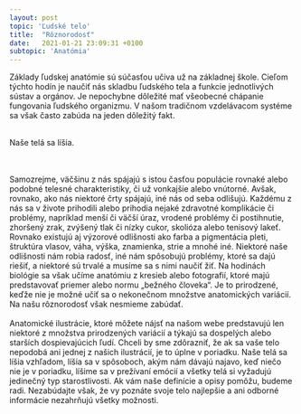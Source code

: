```yaml
---
layout: post
topic: 'Ľudské telo'
title:  "Rôznorodosť"
date:   2021-01-21 23:09:31 +0100
subtopic: 'Anatómia'
---
```


Základy ľudskej anatómie sú súčasťou učiva už na základnej škole. Cieľom týchto hodín je naučiť nás skladbu ľudského tela a funkcie jednotlivých sústav a orgánov. Je nepochybne dôležité mať všeobecné chápanie fungovania ľudského organizmu. V našom tradičnom vzdelávacom systéme sa však často zabúda na jeden dôležitý fakt.
<br>
<br>
<p class="text-center">Naše telá sa líšia.</p>
<br>
<br>
Samozrejme, väčšinu z nás spájajú s istou časťou populácie rovnaké alebo podobné telesné charakteristiky, či už vonkajšie alebo vnútorné. Avšak, rovnako, ako nás niektoré črty spájajú, iné nás od seba odlišujú. Každému z nás sa v živote prihodili alebo prihodia nejaké zdravotné komplikácie či problémy, napríklad menší či väčší úraz, vrodené problémy či postihnutie,
zhoršený zrak, zvýšený tlak či nízky cukor, skolióza alebo tenisový lakeť. Rovnako existujú aj výzorové odlišnosti ako farba a pigmentácia pleti, štruktúra vlasov, váha, výška, znamienka, strie a mnohé iné. Niektoré naše odlišnosti nám robia radosť, iné nám spôsobujú problémy, ktoré sa dajú riešiť, a niektoré sú trvalé a musíme sa s nimi naučiť žiť. Na hodinách biológie sa však učíme anatómiu z kresieb alebo fotografií, ktoré majú predstavovať priemer
alebo normu „bežného človeka“. Je to prirodzené, keďže nie je možné učiť sa o nekonečnom množstve anatomických variácií. Na našu rôznorodosť však nesmieme zabúdať.
<br>
<br>
<div class='ludske-telo'>
Anatomické ilustrácie, ktoré môžete nájsť na našom webe predstavujú len niektoré z množstva prirodzených variácií a týkajú sa dospelých alebo starších dospievajúcich ľudí.
Chceli by sme zdôrazniť, že ak sa vaše telo nepodobá ani jednej z našich ilustrácií, je to úplne v poriadku. Naše telá sa líšia vzhľadom, líšia sa v spôsoboch, akým nám dávajú najavo, keď niečo nie je v poriadku, líšime sa v prežívaní emócií a všetky telá si vyžadujú jedinečný typ starostlivosti. Ak vám naše definície a opisy pomôžu, budeme radi. Nezabúdajte však, že vy
poznáte svoje telo najlepšie a ani odborné informácie nezahrňujú všetky možnosti. 
</div>
